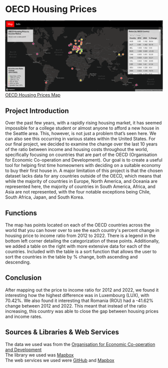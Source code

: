# OECD Housing Prices
![Alt text](img/Global-housing-prices-interface.png)
[OECD Housing Prices Map](https://ilee17.github.io/geog328_group6_final/)

## Project Introduction
Over the past few years, with a rapidly rising housing market, it has seemed impossible for a college student or almost anyone to afford a new house in the Seattle area. This, however, is not just a problem that’s seen here. We can also see this occurring in various states within the United States. For our final project, we decided to examine the change over the last 10 years of the ratio between income and housing costs throughout the world, specifically focusing on countries that are part of the OECD (Organisation for Economic Co-operation and Development). Our goal is to create a useful tool for helping first time homeowners with deciding on a suitable economy to buy their first house in. A major limitation of this project is that the chosen dataset lacks data for any countries outside of the OECD, which means that while the majority of countries in Europe, North America, and Oceania are represented here, the majority of countries in South America, Africa, and Asia are not represented, with the four notable exceptions being Chile, South Africa, Japan, and South Korea.

## Functions
The map has points located on each of the OECD countries across the world that you can hover over to see the each country's percent change in housing price to income ratio from 2012 to 2022. There is a legend in the bottom left corner detailing the categorization of these points. Additionally, we added a table on the right with more extensive data for each of the countries. Included with the table is a sort function that allows the user to sort the countries in the table by % change, both ascending and descending.

## Conclusion
After mapping out the price to income ratio for 2012 and 2022, we found it interesting how the highest difference was in Luxembourg (LUX), with 70.42%. We also found it interesting that Romania (ROU) had a -41.62% change between 2012 and 2022. This meant that instead of the ratio increasing, this country was able to close the gap between housing prices and income rates.

## Sources & Libraries & Web Services
The data we used was from the [Organisation for Economic Co-operation and Development](https://data.oecd.org/price/housing-prices.htm)<br />
The library we used was [Mapbox](https://docs.mapbox.com/mapbox-gl-js/guides/)<br />
The web services we used were [GitHub](https://github.com/) and [Mapbox](https://www.mapbox.com/)